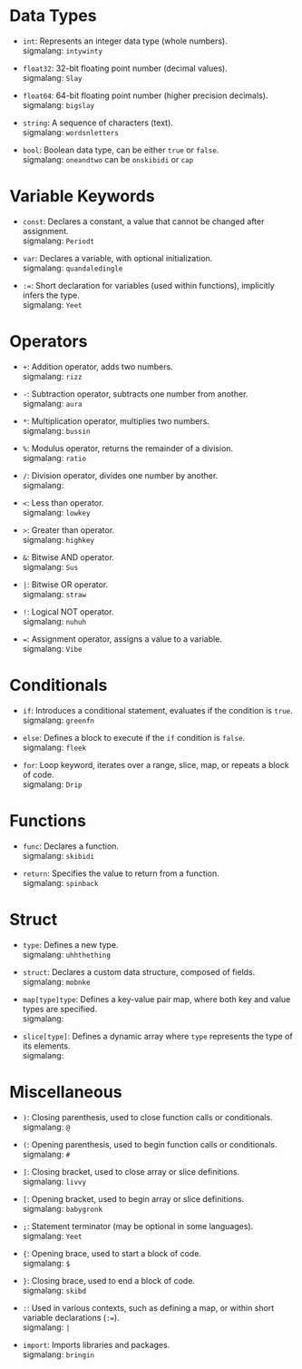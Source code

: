 # Data Types

- `int`: Represents an integer data type (whole numbers).  
  sigmalang: `intywinty`

- `float32`: 32-bit floating point number (decimal values).  
  sigmalang: `Slay`

- `float64`: 64-bit floating point number (higher precision decimals).  
  sigmalang: `bigslay`

- `string`: A sequence of characters (text).  
  sigmalang: `wordsnletters`

- `bool`: Boolean data type, can be either `true` or `false`.  
  sigmalang: `oneandtwo` can be `onskibidi` or `cap`

# Variable Keywords

- `const`: Declares a constant, a value that cannot be changed after assignment.  
  sigmalang: `Periodt`

- `var`: Declares a variable, with optional initialization.  
  sigmalang: `quandaledingle`

- `:=`: Short declaration for variables (used within functions), implicitly infers the type.  
  sigmalang: `Yeet`

# Operators

- `+`: Addition operator, adds two numbers.  
  sigmalang: `rizz`

- `-`: Subtraction operator, subtracts one number from another.  
  sigmalang: `aura`

- `*`: Multiplication operator, multiplies two numbers.  
  sigmalang: `bussin`

- `%`: Modulus operator, returns the remainder of a division.  
  sigmalang: `ratio`

- `/`: Division operator, divides one number by another.  
  sigmalang:

- `<`: Less than operator.  
  sigmalang: `lowkey`

- `>`: Greater than operator.  
  sigmalang: `highkey`

- `&`: Bitwise AND operator.  
  sigmalang: `Sus`

- `|`: Bitwise OR operator.  
  sigmalang: `straw`

- `!`: Logical NOT operator.  
  sigmalang: `nuhuh`

- `=`: Assignment operator, assigns a value to a variable.  
  sigmalang: `Vibe`

# Conditionals

- `if`: Introduces a conditional statement, evaluates if the condition is `true`.  
  sigmalang: `greenfn`

- `else`: Defines a block to execute if the `if` condition is `false`.  
  sigmalang: `fleek`

- `for`: Loop keyword, iterates over a range, slice, map, or repeats a block of code.  
  sigmalang: `Drip`

# Functions

- `func`: Declares a function.  
  sigmalang: `skibidi`

- `return`: Specifies the value to return from a function.  
  sigmalang: `spinback`

# Struct

- `type`: Defines a new type.  
  sigmalang: `uhhthething`

- `struct`: Declares a custom data structure, composed of fields.  
  sigmalang: `mobnke`

- `map[type]type`: Defines a key-value pair map, where both key and value types are specified.  
  sigmalang:

- `slice[type]`: Defines a dynamic array where `type` represents the type of its elements.  
  sigmalang:

# Miscellaneous

- `)`: Closing parenthesis, used to close function calls or conditionals.  
  sigmalang: `@`

- `(`: Opening parenthesis, used to begin function calls or conditionals.  
  sigmalang: `#`

- `]`: Closing bracket, used to close array or slice definitions.  
  sigmalang: `livvy`

- `[`: Opening bracket, used to begin array or slice definitions.  
  sigmalang: `babygronk`

- `;`: Statement terminator (may be optional in some languages).  
  sigmalang: `Yeet`

- `{`: Opening brace, used to start a block of code.  
  sigmalang: `$`

- `}`: Closing brace, used to end a block of code.  
  sigmalang: `skibd`

- `:`: Used in various contexts, such as defining a map, or within short variable declarations (`:=`).  
  sigmalang: `|`

- `import`: Imports libraries and packages.  
  sigmalang: `bringin`
